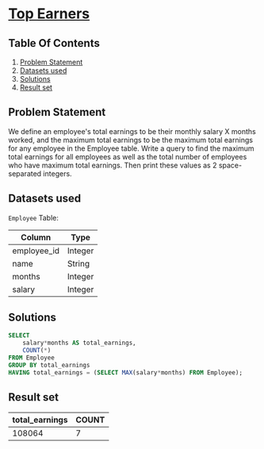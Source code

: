 # [Top Earners](https://www.hackerrank.com/challenges/earnings-of-employees/)

## Table Of Contents
1. [Problem Statement](#problem-statement)
2. [Datasets used](#datasets-used)
3. [Solutions](#solutions)
4. [Result set](#result-set)

## Problem Statement

We define an employee's total earnings to be their monthly salary X months worked, and the maximum total earnings to be the maximum total earnings for any employee in the Employee table. Write a query to find the maximum total earnings for all employees as well as the total number of employees who have maximum total earnings. Then print these values as 2 space-separated integers.

## Datasets used

```Employee``` Table:

| Column      | Type    |
| ----------- | ------- |
| employee_id | Integer |
| name        | String  |
| months      | Integer |
| salary      | Integer |

## Solutions

```sql
SELECT 
    salary*months AS total_earnings, 
    COUNT(*)
FROM Employee
GROUP BY total_earnings
HAVING total_earnings = (SELECT MAX(salary*months) FROM Employee);
```

## Result set

| total_earnings | COUNT |
| -------------- | ----- |
| 108064         | 7     |